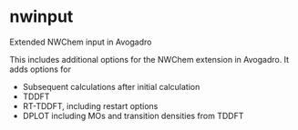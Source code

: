 # nwinput
Extended NWChem input in Avogadro

This includes additional options for the NWChem extension in Avogadro. It adds options for 
 - Subsequent calculations after initial calculation
 - TDDFT
 - RT-TDDFT, including restart options
 - DPLOT including MOs and transition densities from TDDFT
